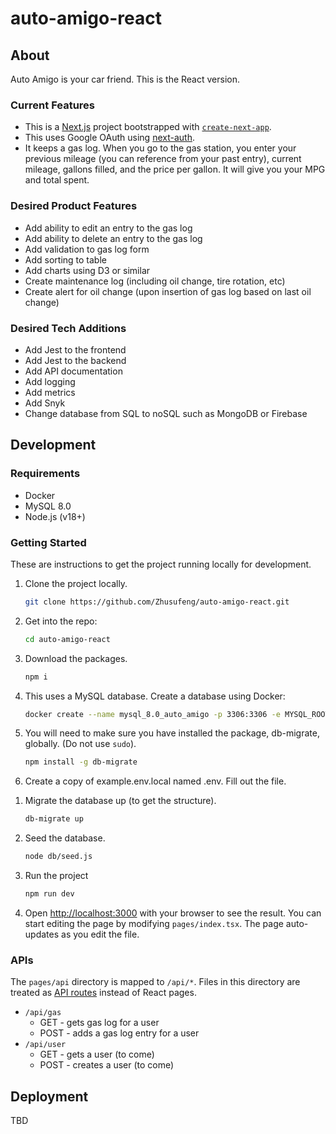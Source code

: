 # auto-amigo-react

## About

Auto Amigo is your car friend. This is the React version.

### Current Features

- This is a [Next.js](https://nextjs.org/) project bootstrapped with [`create-next-app`](https://github.com/vercel/next.js/tree/canary/packages/create-next-app).
- This uses Google OAuth using [next-auth](https://next-auth.js.org/).
- It keeps a gas log. When you go to the gas station, you enter your previous mileage (you can reference from your past entry), current mileage, gallons filled, and the price per gallon. It will give you your MPG and total spent.

### Desired Product Features

- Add ability to edit an entry to the gas log
- Add ability to delete an entry to the gas log
- Add validation to gas log form
- Add sorting to table
- Add charts using D3 or similar
- Create maintenance log (including oil change, tire rotation, etc)
- Create alert for oil change (upon insertion of gas log based on last oil change)

### Desired Tech Additions

- Add Jest to the frontend
- Add Jest to the backend
- Add API documentation
- Add logging
- Add metrics
- Add Snyk
- Change database from SQL to noSQL such as MongoDB or Firebase

## Development

### Requirements

- Docker
- MySQL 8.0
- Node.js (v18+)

### Getting Started

These are instructions to get the project running locally for development.

1. Clone the project locally.
   ```bash
   git clone https://github.com/Zhusufeng/auto-amigo-react.git
   ```
1. Get into the repo:
   ```bash
   cd auto-amigo-react
   ```
1. Download the packages.
   ```bash
   npm i
   ```
1. This uses a MySQL database. Create a database using Docker:
   ```bash
   docker create --name mysql_8.0_auto_amigo -p 3306:3306 -e MYSQL_ROOT_PASSWORD=your-password-here mysql:8.0
   ```
1. You will need to make sure you have installed the package, db-migrate, globally. (Do not use `sudo`).
   ```bash
   npm install -g db-migrate
   ```
1. Create a copy of example.env.local named .env. Fill out the file.
<!-- TODO: mysql2 or db-migrate cannot find the env variables when inside of .env.local.  -->
1. Migrate the database up (to get the structure).
   ```bash
   db-migrate up
   ```
1. Seed the database.
   ```bash
   node db/seed.js
   ```
1. Run the project
   ```bash
   npm run dev
   ```
1. Open [http://localhost:3000](http://localhost:3000) with your browser to see the result. You can start editing the page by modifying `pages/index.tsx`. The page auto-updates as you edit the file.

### APIs

The `pages/api` directory is mapped to `/api/*`. Files in this directory are treated as [API routes](https://nextjs.org/docs/api-routes/introduction) instead of React pages.

- `/api/gas`
  - GET - gets gas log for a user
  - POST - adds a gas log entry for a user
- `/api/user`
  - GET - gets a user (to come)
  - POST - creates a user (to come)

## Deployment

TBD

<!-- The easiest way to deploy your Next.js app is to use the [Vercel Platform](https://vercel.com/new?utm_medium=default-template&filter=next.js&utm_source=create-next-app&utm_campaign=create-next-app-readme) from the creators of Next.js.

Check out our [Next.js deployment documentation](https://nextjs.org/docs/deployment) for more details. -->
